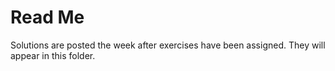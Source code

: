 # Read Me

Solutions are posted the week after exercises have been assigned. They will appear in this folder.

